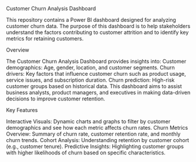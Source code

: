 Customer Churn Analysis Dashboard

This repository contains a Power BI dashboard designed for analyzing customer churn data. The purpose of this dashboard is to help stakeholders understand the factors contributing to customer attrition and to identify key metrics for retaining customers.

Overview

The Customer Churn Analysis Dashboard provides insights into:
Customer demographics: Age, gender, location, and customer segments.
Churn drivers: Key factors that influence customer churn such as product usage, service issues, and subscription duration.
Churn prediction: High-risk customer groups based on historical data.
This dashboard aims to assist business analysts, product managers, and executives in making data-driven decisions to improve customer retention.

Key Features

Interactive Visuals: Dynamic charts and graphs to filter by customer demographics and see how each metric affects churn rates.
Churn Metrics Overview: Summary of churn rate, customer retention rate, and monthly churn trends.
Cohort Analysis: Understanding retention by customer cohort (e.g., customer tenure).
Predictive Insights: Highlighting customer groups with higher likelihoods of churn based on specific characteristics.
